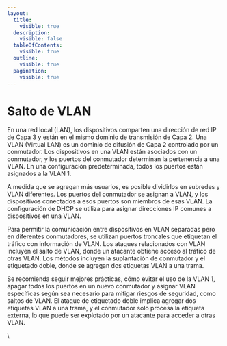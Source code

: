```yaml
---
layout:
  title:
    visible: true
  description:
    visible: false
  tableOfContents:
    visible: true
  outline:
    visible: true
  pagination:
    visible: true
---
```


# Salto de VLAN

En una red local (LAN), los dispositivos comparten una dirección de red IP de Capa 3 y están en el mismo dominio de transmisión de Capa 2. Una VLAN (Virtual LAN) es un dominio de difusión de Capa 2 controlado por un conmutador. Los dispositivos en una VLAN están asociados con un conmutador, y los puertos del conmutador determinan la pertenencia a una VLAN. En una configuración predeterminada, todos los puertos están asignados a la VLAN 1.

A medida que se agregan más usuarios, es posible dividirlos en subredes y VLAN diferentes. Los puertos del conmutador se asignan a VLAN, y los dispositivos conectados a esos puertos son miembros de esas VLAN. La configuración de DHCP se utiliza para asignar direcciones IP comunes a dispositivos en una VLAN.

Para permitir la comunicación entre dispositivos en VLAN separadas pero en diferentes conmutadores, se utilizan puertos troncales que etiquetan el tráfico con información de VLAN. Los ataques relacionados con VLAN incluyen el salto de VLAN, donde un atacante obtiene acceso al tráfico de otras VLAN. Los métodos incluyen la suplantación de conmutador y el etiquetado doble, donde se agregan dos etiquetas VLAN a una trama.

Se recomienda seguir mejores prácticas, cómo evitar el uso de la VLAN 1, apagar todos los puertos en un nuevo conmutador y asignar VLAN específicas según sea necesario para mitigar riesgos de seguridad, como saltos de VLAN. El ataque de etiquetado doble implica agregar dos etiquetas VLAN a una trama, y el conmutador solo procesa la etiqueta externa, lo que puede ser explotado por un atacante para acceder a otras VLAN.

\
